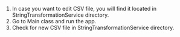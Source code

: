 1. In case you want to edit CSV file, you will find it located in StringTransformationService directory.
2. Go to Main class and run the app.
3. Check for new CSV file in StringTransformationService directory.